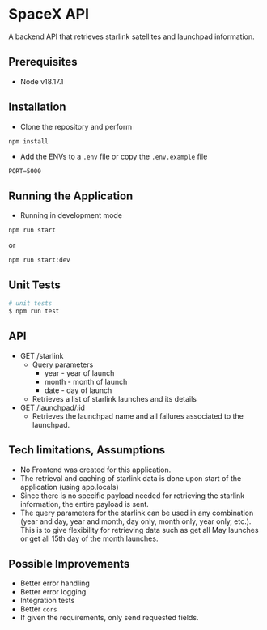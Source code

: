 
# SpaceX API
A backend API that retrieves starlink satellites and launchpad information.


## Prerequisites

- Node v18.17.1

## Installation

- Clone the repository and perform

```
npm install
```

- Add the ENVs to a `.env` file or copy the `.env.example` file

```
PORT=5000
```

## Running the Application

- Running in development mode

```
npm run start
```

or

```
npm run start:dev
```


## Unit Tests
```bash
# unit tests
$ npm run test
```

## API
- GET /starlink
  - Query parameters
    - year - year of launch
    - month - month of launch
    - date - day of launch
  - Retrieves a list of starlink launches and its details
- GET /launchpad/:id
  - Retrieves the launchpad name and all failures associated to the launchpad.

## Tech limitations, Assumptions
- No Frontend was created for this application.
- The retrieval and caching of starlink data is done upon start of the application (using app.locals)
- Since there is no specific payload needed for retrieving the starlink information, the entire payload is sent.
- The query parameters for the starlink can be used in any combination (year and day, year and month, day only, month only, year only, etc.). This is to give flexibility for retrieving data such as get all May launches or get all 15th day of the month launches.

## Possible Improvements
- Better error handling
- Better error logging
- Integration tests
- Better `cors`
- If given the requirements, only send requested fields.
